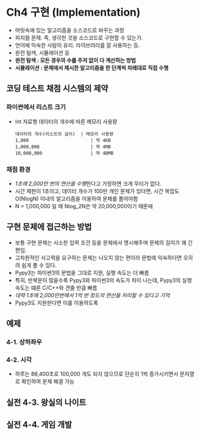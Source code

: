 # Ch4 구현 (Implementation)
- 머릿속에 있는 알고리즘을 소스코드로 바꾸는 과정
- 피지컬 문제. 즉, 생각한 것을 소스코드로 구현할 수 있는가.
- 언어에 익숙한 사람이 유리. 라이브러리를 잘 사용하는 등.
- 완전 탐색, 시뮬레이션 등
- **완전 탐색 : 모든 경우의 수를 주저 없이 다 계산하는 방법**
- **시뮬레이션 : 문제에서 제시한 알고리즘을 한 단계씩 차례대로 직접 수행**

## 코딩 테스트 채점 시스템의 제약
### 파이썬에서 리스트 크기
- int 자료형 데이터의 개수에 따른 메모리 사용량  
  ```
  데이터의 개수(리스트의 길이)  | 메모리 사용량  
  1,000                       | 약 4KB  
  1,000,000                   | 약 4MB  
  10,000,000                  | 약 40MB  
  ```
### 채점 환경
- *1초에 2,000만 번의 연산을 수행*한다고 가정하면 크게 무리가 없다.
- 시간 제한이 1초이고, 데이터 개수가 100만 개인 문제가 있다면,  시간 복잡도 O(NlogN) 이내의 알고리즘을 이용하여 문제를 풀어야함
- N = 1,000,000 일 때 Nlog_2N은 약 20,000,000이기 때문에

## 구현 문제에 접근하는 방법
- 보통 구현 문제는 사소한 입력 조건 등을 문제에서 명시해주며 문제의 길이가 꽤 긴 편임.
- 고차원적인 사고력을 요구하는 문제는 나오지 않는 편이라 문법에 익숙하다면 오히려 쉽게 풀 수 있다.
- Pypy3는 파이썬3의 문법을 그대로 지원, 실행 속도는 더 빠름
- 특히, 반복문이 많을수록 Pypy3와 파이썬3의 속도가 차이 나는데, Pypy3의 실행속도는 떄론 C/C++와 견줄 만큼 빠름
- *대략 1초에 2,000만번에서 1억  번 정도의 연산을 처리할 수 있다고 기억*
- Pypy3도 지원한다면 이를 이용하도록

## 예제
### 4-1. 상하좌우
### 4-2. 시각
- 하루는 86,400초로 100,000 개도 되지 않으므로 단순히 1씩 증가시키면서 문자열로 확인하여 문제 해결 가능
## 실전 4-3. 왕실의 나이트
## 실전 4-4. 게임 개발
